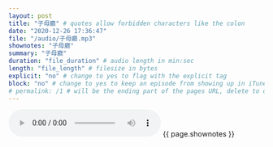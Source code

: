 ```yaml
---
layout: post
title: "子母廳" # quotes allow forbidden characters like the colon
date: "2020-12-26 17:36:47"
file: "/audio/子母廳.mp3"
shownotes: "子母廳"
summary: "子母廳"
duration: "file_duration" # audio length in min:sec
length: "file_length" # filesize in bytes
explicit: "no" # change to yes to flag with the explicit tag
block: "no" # change to yes to keep an episode from showing up in iTunes
# permalink: /1 # will be the ending part of the pages URL, delete to default to the title
---
```


<audio controls>
<source src="{{site.url}}{{site.baseurl}}{{ page.file }}" type="audio/x-mp3">
Your browser does not support the audio element.
</audio>
{{ page.shownotes }}
